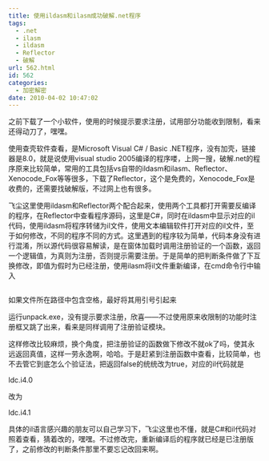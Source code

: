 ```yaml
---
title: 使用ildasm和ilasm成功破解.net程序
tags:
  - .net
  - ilasm
  - ildasm
  - Reflector
  - 破解
url: 562.html
id: 562
categories:
  - 加密解密
date: 2010-04-02 10:47:02
---
```


之前下载了一个小软件，使用的时候提示要求注册，试用部分功能收到限制，看来还得动刀了，嘿嘿。  

使用查壳软件查看，是Microsoft Visual C# / Basic .NET程序，没有加壳，链接器是8.0，就是说使用visual studio 2005编译的程序喽，上网一搜，破解.net的程序原来比较简单，常用的工具包括vs自带的ildasm和ilasm、Reflector、Xenocode\_Fox等等很多，下载了Reflector，这个是免费的，Xenocode\_Fox是收费的，还需要找破解版，不过网上也有很多。  

飞尘这里使用ildasm和Reflector两个配合起来，使用两个工具都打开需要反编译的程序，在Reflector中查看程序源码，这里是C#，同时在ildasm中显示对应的il代码，使用ildasm将程序转储为il文件，使用文本编辑软件打开对应的il文件，至于如何修改，不同的程序不同的方式。这里遇到的程序较为简单，代码本身没有进行混淆，所以源代码很容易解读，是在窗体加载时调用注册验证的一个函数，返回一个逻辑值，为真则为注册，否则提示需要注册。于是简单的把判断条件做了下互换修改，即值为假时为已经注册，使用ilasm将il文件重新编译，在cmd命令行中输入


```ilasm /output:"D:\abc\unpack.exe" "D:\abc\unpack.il"
```

如果文件所在路径中包含空格，最好将其用引号引起来  

运行unpack.exe，没有提示要求注册，欣喜——不过使用原来收限制的功能时注册框又跳了出来，看来是同样调用了注册验证模块。  

这样修改比较麻烦，换个角度，把注册验证的函数做下修改不就ok了吗，使其永远返回真值，这样一劳永逸啊，哈哈。于是赶紧到注册函数中查看，比较简单，也不去管它到底怎么个验证法，把返回false的统统改为true，对应的il代码就是  

ldc.i4.0

改为

ldc.i4.1

具体的il语言感兴趣的朋友可以自己学习下，飞尘这里也不懂，就是C#和il代码对照着查看，猜着改的，嘿嘿。不过修改完，重新编译后的程序就已经是已注册版了，之前修改的判断条件那里不要忘记改回来啊。